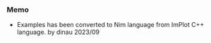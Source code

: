 ### Memo

 - Examples has been converted to Nim language from ImPlot C++ language.
    by dinau 2023/09 


